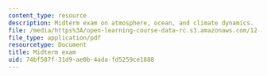 ```yaml
---
content_type: resource
description: Midterm exam on atmosphere, ocean, and climate dynamics.
file: /media/https%3A/open-learning-course-data-rc.s3.amazonaws.com/12-003-atmosphere-ocean-and-climate-dynamics-fall-2008/74bf587f31d9ae0b4adafd5259ce1888_midterm.pdf
file_type: application/pdf
resourcetype: Document
title: Midterm exam
uid: 74bf587f-31d9-ae0b-4ada-fd5259ce1888
---
```

